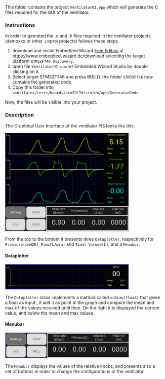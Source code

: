 

This folder contains the project `VentilatorUI.epw` which will generate the C files required for the GUI of the ventilator.

### Instructions

In order to genrated the .c and .h files required in the ventilator projects (demoxxx or other .uvproj projects) follows these steps.

1. download and install Embedded Wizard [Free Edition](https://www.embedded-wizard.de/pricing/) at https://www.embedded-wizard.de/download selecting the target platform `STM32F746 Discovery`.
2. open file `VentilatorUI.epw` w/ Embedded Wizard Studio by double clicking on it.
3. Select target STM32F746 and press BUILD. the folder `STM32F746` now contains the generated code.
4. Copy this folder into  `ventilator/tests/boards/stm32f7disco/ew/app/GeneratedCode` .

Now, the files will be visible into your project.

### Description

The Graphical User Interface of the ventilator FI5 looks like this:

[<img src="./assets/VentilatorUI.png" width="400"/>](./assets/VentilatorUI.png)

From the top to the bottom it presents three `Dataplotter`, respectively for `Pressure(cmH20)`, `Flow(L/min)` and `Tidal Volume(L)`, and a `Menubar`.

#### Dataplotter

[<img src="./assets/Dataplotter.png" width="400"/>](./assets/Dataplotter.png)

The `Dataplotter` class implements a method called `onDraw(float)` that given a float as input , it add it as point in the graph and compute the mean and max of the values received until then. On the right it is displayed the current value, and below the mean and max values.

#### Menubar

[<img src="./assets/Menubar.png" width="400"/>](./assets/Menubar.png)

The `Menubar` displays the values of the relative knobs, and presents also a set of buttons in order to change the configurations of the ventilator.
